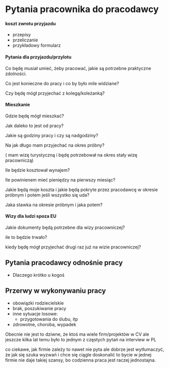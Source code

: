 # Pytania pracownika do pracodawcy

#### koszt zwrotu przyjazdu
+ przepisy
+ przeliczanie
+ przykładowy formularz



#### Pytania dla przyjazdu/przylotu

Co będę musiał umieć, żeby pracować, jakie są potrzebne praktyczne zdolności.

Co jest konieczne do pracy i co by było mile widziane?

Czy będę mógł przyjechać z kolegą/koleżanką?


#### Mieszkanie

Gdzie będę mógł mieszkać?

Jak daleko to jest od pracy?

Jakie są godziny pracy i czy są nadgodziny?

Na jak długo mam przyjechać na okres próbny?

( mam wizę turystyczną i będę potrzebował na okres stały wizę pracowniczą)


Ile będzie kosztował wynajem?

Ile powinienem mieć pieniędzy na pierwszy miesiąc?

Jakie będą moje koszta i jakie będą pokryte przez pracodawcę w okresie próbnym i potem jeśli wszystko się uda?

Jaka stawka na okresie próbnym i jaka potem?



#### Wizy dla ludzi spoza EU
Jakie dokumenty będą potrzebne dla wizy pracowniczej?

ile to będzie trwało?

kiedy będę mógł przyjechać drugi raz już na wizie pracowniczej?


## Pytania pracodawcy odnośnie pracy

+ Dlaczego krótko u kogoś

## Przerwy w wykonywaniu pracy
+ obowiązki rodziecielskie
+ brak, poszukiwanie pracy
+ inne sytuacje losowe:
    + przygotowania do ślubu, itp
+ zdrowotne, choroba, wypadek 


Obecnie nie jest to dziwne, że ktoś ma wiele firm/projektów w CV
ale jeszcze kilka lat temu  było to jednym z częstych pytań na interview w PL

co ciekawe, jak firmie zależy to nawet nie pyta
ale dobrze jest wytłumaczyć, że jak się szuka wyzwań i chce się ciągle doskonalić
to bycie w jednej firmie nie daje takiej szansy, bo codzienna praca jest raczej jednostajna.






